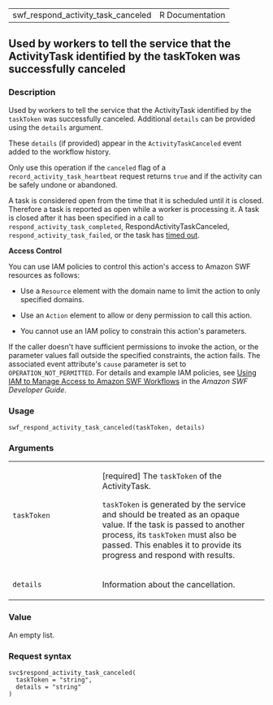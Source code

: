 <table style="width: 100%;">
<tbody>
<tr class="odd">
<td>swf_respond_activity_task_canceled</td>
<td style="text-align: right;">R Documentation</td>
</tr>
</tbody>
</table>

## Used by workers to tell the service that the ActivityTask identified by the taskToken was successfully canceled

### Description

Used by workers to tell the service that the ActivityTask identified by
the `taskToken` was successfully canceled. Additional `details` can be
provided using the `details` argument.

These `details` (if provided) appear in the `ActivityTaskCanceled` event
added to the workflow history.

Only use this operation if the `canceled` flag of a
`record_activity_task_heartbeat` request returns `true` and if the
activity can be safely undone or abandoned.

A task is considered open from the time that it is scheduled until it is
closed. Therefore a task is reported as open while a worker is
processing it. A task is closed after it has been specified in a call to
`respond_activity_task_completed`, RespondActivityTaskCanceled,
`respond_activity_task_failed`, or the task has [timed
out](https://docs.aws.amazon.com/amazonswf/latest/developerguide/swf-dg-basic.html#swf-dev-timeout-types).

**Access Control**

You can use IAM policies to control this action's access to Amazon SWF
resources as follows:

-   Use a `Resource` element with the domain name to limit the action to
    only specified domains.

-   Use an `Action` element to allow or deny permission to call this
    action.

-   You cannot use an IAM policy to constrain this action's parameters.

If the caller doesn't have sufficient permissions to invoke the action,
or the parameter values fall outside the specified constraints, the
action fails. The associated event attribute's `cause` parameter is set
to `OPERATION_NOT_PERMITTED`. For details and example IAM policies, see
[Using IAM to Manage Access to Amazon SWF
Workflows](https://docs.aws.amazon.com/amazonswf/latest/developerguide/swf-dev-iam.html)
in the *Amazon SWF Developer Guide*.

### Usage

    swf_respond_activity_task_canceled(taskToken, details)

### Arguments

<table>
<colgroup>
<col style="width: 35%" />
<col style="width: 65%" />
</colgroup>
<tbody>
<tr class="odd">
<td><code
id="swf_respond_activity_task_canceled_:_taskToken">taskToken</code></td>
<td><p>[required] The <code>taskToken</code> of the ActivityTask.</p>
<p><code>taskToken</code> is generated by the service and should be
treated as an opaque value. If the task is passed to another process,
its <code>taskToken</code> must also be passed. This enables it to
provide its progress and respond with results.</p></td>
</tr>
<tr class="even">
<td><code
id="swf_respond_activity_task_canceled_:_details">details</code></td>
<td><p>Information about the cancellation.</p></td>
</tr>
</tbody>
</table>

### Value

An empty list.

### Request syntax

    svc$respond_activity_task_canceled(
      taskToken = "string",
      details = "string"
    )

